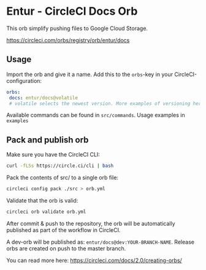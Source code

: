 # Entur - CircleCI Docs Orb
This orb simplify pushing files to Google Cloud Storage. 

https://circleci.com/orbs/registry/orb/entur/docs

## Usage

Import the orb and give it a name. Add this to the `orbs`-key in your CircleCI-configuration:
```yaml
orbs:
 docs: entur/docs@volatile 
 # volatile selects the newest version. More examples of versioning here: https://circleci.com/docs/2.0/creating-orbs/#semantic-versioning-in-orbs
```
         
Available commands can be found in `src/commands`. Usage examples in `examples`             

## Pack and publish orb

Make sure you have the CircleCI CLI:
```bash
curl -fLSs https://circle.ci/cli | bash 
```      

Pack the contents of src/ to a single orb file:
```bash
circleci config pack ./src > orb.yml
```

Validate that the orb is valid:
```bash
circleci orb validate orb.yml
```

After commit & push to the repository, the orb will be automatically published as part of the workflow in CircleCI. 

A dev-orb will be published as: `entur/docs@dev:YOUR-BRANCH-NAME`. Release orbs are created on push to the master branch. 

You can read more here: https://circleci.com/docs/2.0/creating-orbs/